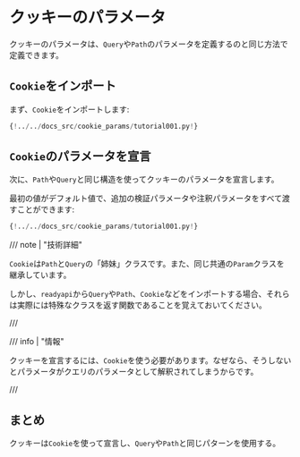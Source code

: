 # クッキーのパラメータ

クッキーのパラメータは、`Query`や`Path`のパラメータを定義するのと同じ方法で定義できます。

## `Cookie`をインポート

まず、`Cookie`をインポートします:

```Python hl_lines="3"
{!../../docs_src/cookie_params/tutorial001.py!}
```

## `Cookie`のパラメータを宣言

次に、`Path`や`Query`と同じ構造を使ってクッキーのパラメータを宣言します。

最初の値がデフォルト値で、追加の検証パラメータや注釈パラメータをすべて渡すことができます:

```Python hl_lines="9"
{!../../docs_src/cookie_params/tutorial001.py!}
```

/// note | "技術詳細"

`Cookie`は`Path`と`Query`の「姉妹」クラスです。また、同じ共通の`Param`クラスを継承しています。

しかし、`readyapi`から`Query`や`Path`、`Cookie`などをインポートする場合、それらは実際には特殊なクラスを返す関数であることを覚えておいてください。

///

/// info | "情報"

クッキーを宣言するには、`Cookie`を使う必要があります。なぜなら、そうしないとパラメータがクエリのパラメータとして解釈されてしまうからです。

///

## まとめ

クッキーは`Cookie`を使って宣言し、`Query`や`Path`と同じパターンを使用する。
